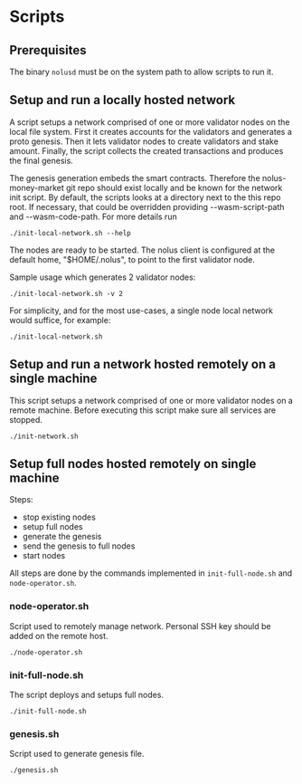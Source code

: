 # Scripts

## Prerequisites

The binary `nolusd` must be on the system path to allow scripts to run it.

## Setup and run a locally hosted network

A script setups a network comprised of one or more validator nodes on the local file system. First it creates accounts for the validators and generates a proto genesis. Then it lets validator nodes to create validators and stake amount. Finally, the script collects the created transactions and produces the final genesis.

The genesis generation embeds the smart contracts. Therefore the nolus-money-market git repo should exist locally and be known for the network init script. By default, the scripts looks at a directory next to the this repo root. If necessary, that could be overridden providing --wasm-script-path and --wasm-code-path. For more details run

```shell
./init-local-network.sh --help
```
The nodes are ready to be started. The nolus client is configured at the default home, "$HOME/.nolus", to point to the first validator node.

Sample usage which generates 2 validator nodes:
```shell
./init-local-network.sh -v 2
```

For simplicity, and for the most use-cases, a single node local network would suffice, for example:
```shell
./init-local-network.sh
```

## Setup and run a network hosted remotely on a single machine

This script setups a network comprised of one or more validator nodes on a remote machine.
Before executing this script make sure all services are stopped.

```shell
./init-network.sh
```

## Setup full nodes hosted remotely on single machine
Steps:
- stop existing nodes
- setup full nodes
- generate the genesis
- send the genesis to full nodes
- start nodes

All steps are done by the commands implemented in `init-full-node.sh` and `node-operator.sh`.

### node-operator.sh

Script used to remotely manage network. Personal SSH key should be added on the remote host.

```shell
./node-operator.sh
```

### init-full-node.sh

The script deploys and setups full nodes.

```shell
./init-full-node.sh
```

### genesis.sh

Script used to generate genesis file.

```shell
./genesis.sh
```